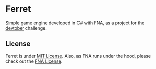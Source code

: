 # Ferret
Simple game engine developed in C# with FNA, as a project for the [devtober](https://twitter.com/devtober) challenge.


## License
Ferret is under [MIT License](/LICENSE).
Also, as FNA runs under the hood, please check out the [FNA License](https://github.com/FNA-XNA/FNA/tree/master/licenses).
